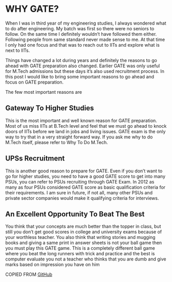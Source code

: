 # WHY GATE?
When I was in third year of my engineering studies, I always wondered what to do after engineering. My batch was first so there were no seniors to follow. On the same time I definitely wouldn’t have followed them either. Following people from same standard never made sense to me. At that time I only had one focus and that was to reach out to IITs and explore what is next to IITs.

Things have changed a lot during years and definitely the reasons to go ahead with GATE preparation also changed. Earlier GATE was only useful for M.Tech admissions but these days it’s also used recruitment process. In this post I would like to bring some important reasons to go ahead and focus on GATE preparation.

The few most important reasons are

## Gateway To Higher Studies
This is the most important and well known reason for GATE preparation. Most of us miss IITs at B.Tech level and feel that we must go ahead to knock doors of IITs before we land in jobs and living issues. GATE exam is the only way to try that in a very straight forward way. If you ask me why to do M.Tech itself, please refer to Why To Do M.Tech.

## UPSs Recruitment
This is another good reason to prepare for GATE. Even if you don’t want to go for higher studies, you need to have a good GATE score to get into many PSUs, you can refer to PSUs recruiting through GATE Exam. In 2012 as many as four PSUs considered GATE score as basic qualification criteria for their requirements. I am sure in future, if not all, many other PSUs and private sector companies would make it qualifying criteria for interviews.

## An Excellent Opportunity To Beat The Best
You think that your concepts are much better than the topper in class, but still you don’t get good scores in college and university exams because of your worthless teacher. You also think that writing stories and mugging books and giving a same print in answer sheets is not your ball game then you must play this GATE game. This is a completely different ball game where you beat the long runners with trick and practice and the best is computer evaluate you not a teacher who thinks that you are dumb and give marks based on impression you have on him

COPIED FROM [GitHub](https://www.inspirenignite.com/why-to-prepare-for-gate/)




